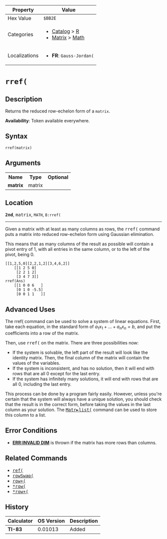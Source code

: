 | Property      | Value |
|---------------|-------|
| Hex Value     | `$BB2E`|
| Categories    | <ul><li>[Catalog](<../categories/Catalog.md>) > [R](<../categories/Catalog.md#R>)</li><li>[Matrix](<../categories/Matrix.md>) > [Math](<../categories/Matrix.md#Math>)</li></ul> |
| Localizations | <ul><li><b>FR</b>: `Gauss-Jordan(`</li></ul> |

# `rref(`

## Description
Returns the reduced row-echelon form of a `matrix`.


<b>Availability</b>: Token available everywhere.

## Syntax
`rref(matrix)`

## Arguments
<table>
<tr><th>Name</th><th>Type</th><th>Optional</th></tr>

<tr><td><b>matrix</b></td><td>matrix</td><td></td></tr>

</table>

## Location
<tt><kbd><b>2nd</b></kbd></tt>, <kbd>matrix</kbd>, `MATH`, `B:rref(`
<hr>

Given a matrix with at least as many columns as rows, the <tt>rref(</tt> command puts a matrix into reduced row-echelon form using Gaussian elimination.

This means that as many columns of the result as possible will contain a pivot entry of 1, with all entries in the same column, or to the left of the pivot, being 0.

```ti-basic
[[1,2,5,0][2,2,1,2][3,4,6,2]]
    [[1 2 5 0]
     [2 2 1 2]
     [3 4 7 3]]
rref(Ans)
    [[1 0 0 6   ]
     [0 1 0 -5.5]
     [0 0 1 1   ]]
```

## Advanced Uses

The rref( command can be used to solve a system of linear equations. First, take each equation, in the standard form of $a_1x_1+\dots + a_nx_n = b$, and put the coefficients into a row of the matrix.

Then, use <tt>rref(</tt> on the matrix. There are three possibilities now:

*   If the system is solvable, the left part of the result will look like the identity matrix. Then, the final column of the matrix will contain the values of the variables.
*   If the system is inconsistent, and has no solution, then it will end with rows that are all 0 except for the last entry.
*   If the system has infinitely many solutions, it will end with rows that are all 0, including the last entry.

This process can be done by a program fairly easily. However, unless you're certain that the system will always have a unique solution, you should check that the result is in the correct form, before taking the values in the last column as your solution. The <tt><a href="/matr-list">Matr►list(</a></tt> command can be used to store this column to a list.

## Error Conditions

*   **[ERR:INVALID DIM](/errors#invaliddim)** is thrown if the matrix has more rows than columns.

## Related Commands

*   <tt><a href="/ref">ref(</a></tt>
*   <tt><a href="/rowswap">rowSwap(</a></tt>
*   <tt><a href="/rowplus">row+(</a></tt>
*   <tt><a href="/timesrow">*row(</a></tt>
*   <tt><a href="/timesrowplus">*row+(</a></tt>

## History
| Calculator | OS Version | Description |
|------------|------------|-------------|
| <b>TI-83</b> | 0.01013 | Added |


